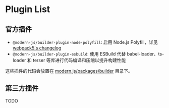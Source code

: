 # Plugin List

## 官方插件

* `@modern-js/builder-plugin-node-polyfill`: 启用 Node.js Polyfill，详见 [webpack5's changelog](https://github.com/webpack/changelog-v5#automatic-nodejs-polyfills-removed)
* `@modern-js/builder-plugin-esbuild`: 使用 ESBuild 代替 babel-loader、ts-loader 和 terser 等库进行代码编译和压缩以提升构建性能

这些插件的代码会放置在 [modern.js/packages/builder](https://github.com/modern-js-dev/modern.js/tree/main/packages/builder) 目录下。

## 第三方插件

TODO
